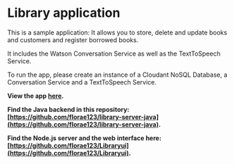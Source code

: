 # Library application

This is a sample application: It allows you to store, delete and update books and customers and register borrowed books.

It includes the Watson Conversation Service as well as the TextToSpeech Service.

To run the app, please create an instance of a Cloudant NoSQL Database, a Conversation Service and a TextToSpeech Service.

**View the app [here](https://libraryui.eu-gb.mybluemix.net/).**

**Find the Java backend in this repository: [https://github.com/florae123/library-server-java](https://github.com/florae123/library-server-java).**

**Find the Node.js server and the web interface here: [https://github.com/florae123/Libraryui](https://github.com/florae123/Libraryui).**
